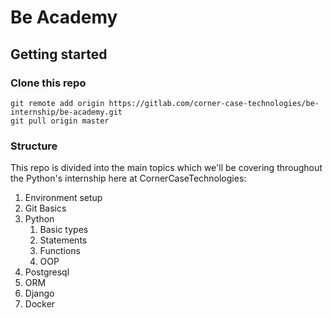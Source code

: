 # Be Academy

## Getting started

### Clone this repo
```
git remote add origin https://gitlab.com/corner-case-technologies/be-internship/be-academy.git
git pull origin master
```

### Structure
This repo is divided into the main topics which we'll be covering throughout the Python's internship here at CornerCaseTechnologies:
1. Environment setup
2. Git Basics
3. Python
   1. Basic types
   2. Statements
   3. Functions
   4. OOP
4. Postgresql
5. ORM
6. Django
7. Docker